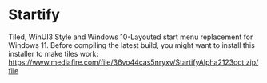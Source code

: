 # Startify
Tiled, WinUI3 Style and Windows 10-Layouted start menu replacement for Windows 11.
Before compiling the latest build, you might want to install this installer to make tiles work:
https://www.mediafire.com/file/36vo44cas5nryxv/StartifyAlpha2123oct.zip/file
